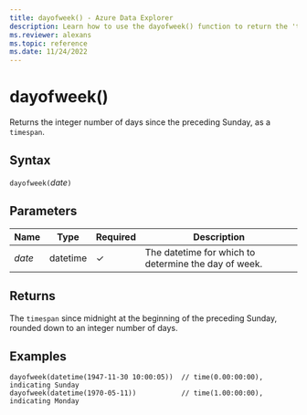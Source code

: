 ```yaml
---
title: dayofweek() - Azure Data Explorer
description: Learn how to use the dayofweek() function to return the 'timespan' since the preceding Sunday.
ms.reviewer: alexans
ms.topic: reference
ms.date: 11/24/2022
---
```

# dayofweek()

Returns the integer number of days since the preceding Sunday, as a `timespan`.

## Syntax

`dayofweek(`*date*`)`

## Parameters

| Name | Type | Required | Description |
|--|--|--|--|
| *date* | datetime | &check; | The datetime for which to determine the day of week.|

## Returns

The `timespan` since midnight at the beginning of the preceding Sunday, rounded down to an integer number of days.

## Examples

```kusto
dayofweek(datetime(1947-11-30 10:00:05))  // time(0.00:00:00), indicating Sunday
dayofweek(datetime(1970-05-11))           // time(1.00:00:00), indicating Monday
```
